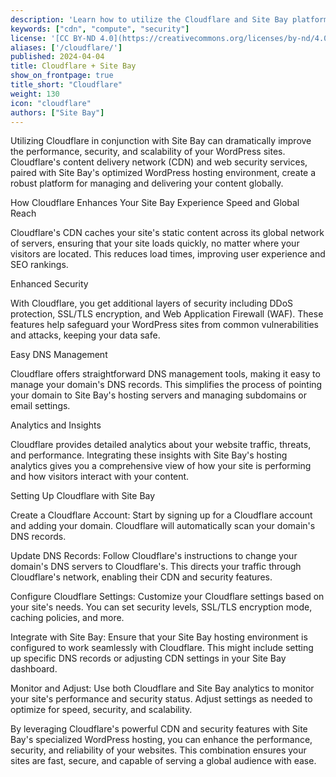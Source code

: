 ```yaml
---
description: 'Learn how to utilize the Cloudflare and Site Bay platforms together to build global, scalable solutions.'
keywords: ["cdn", "compute", "security"]
license: '[CC BY-ND 4.0](https://creativecommons.org/licenses/by-nd/4.0)'
aliases: ['/cloudflare/']
published: 2024-04-04
title: Cloudflare + Site Bay
show_on_frontpage: true
title_short: "Cloudflare"
weight: 130
icon: "cloudflare"
authors: ["Site Bay"]
---
```


Utilizing Cloudflare in conjunction with Site Bay can dramatically improve the performance, security, and scalability of your WordPress sites. Cloudflare's content delivery network (CDN) and web security services, paired with Site Bay's optimized WordPress hosting environment, create a robust platform for managing and delivering your content globally.

How Cloudflare Enhances Your Site Bay Experience
Speed and Global Reach

Cloudflare's CDN caches your site's static content across its global network of servers, ensuring that your site loads quickly, no matter where your visitors are located. This reduces load times, improving user experience and SEO rankings.

Enhanced Security

With Cloudflare, you get additional layers of security including DDoS protection, SSL/TLS encryption, and Web Application Firewall (WAF). These features help safeguard your WordPress sites from common vulnerabilities and attacks, keeping your data safe.

Easy DNS Management

Cloudflare offers straightforward DNS management tools, making it easy to manage your domain's DNS records. This simplifies the process of pointing your domain to Site Bay's hosting servers and managing subdomains or email settings.

Analytics and Insights

Cloudflare provides detailed analytics about your website traffic, threats, and performance. Integrating these insights with Site Bay's hosting analytics gives you a comprehensive view of how your site is performing and how visitors interact with your content.

Setting Up Cloudflare with Site Bay

Create a Cloudflare Account: Start by signing up for a Cloudflare account and adding your domain. Cloudflare will automatically scan your domain's DNS records.

Update DNS Records: Follow Cloudflare's instructions to change your domain's DNS servers to Cloudflare's. This directs your traffic through Cloudflare's network, enabling their CDN and security features.

Configure Cloudflare Settings: Customize your Cloudflare settings based on your site's needs. You can set security levels, SSL/TLS encryption mode, caching policies, and more.

Integrate with Site Bay: Ensure that your Site Bay hosting environment is configured to work seamlessly with Cloudflare. This might include setting up specific DNS records or adjusting CDN settings in your Site Bay dashboard.

Monitor and Adjust: Use both Cloudflare and Site Bay analytics to monitor your site's performance and security status. Adjust settings as needed to optimize for speed, security, and scalability.

By leveraging Cloudflare's powerful CDN and security features with Site Bay's specialized WordPress hosting, you can enhance the performance, security, and reliability of your websites. This combination ensures your sites are fast, secure, and capable of serving a global audience with ease.